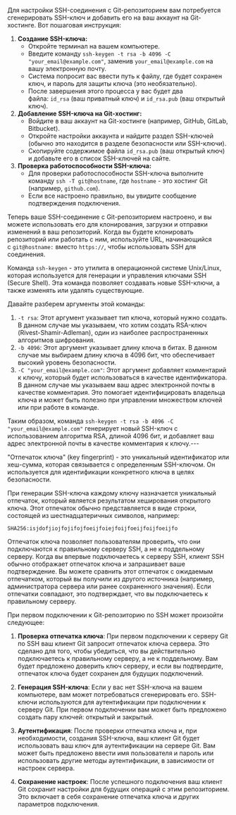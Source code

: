 Для настройки SSH-соединения с Git-репозиторием вам потребуется сгенерировать SSH-ключ и добавить его на ваш аккаунт на Git-хостинге. Вот пошаговая инструкция:

1. **Создание SSH-ключа:**
    - Откройте терминал на вашем компьютере.
    - Введите команду `ssh-keygen -t rsa -b 4096 -C "your_email@example.com"`, заменив `your_email@example.com` на вашу электронную почту.
    - Система попросит вас ввести путь к файлу, где будет сохранен ключ, и пароль для защиты ключа (это необязательно).
    - После завершения этого процесса у вас будет два файла: `id_rsa` (ваш приватный ключ) и `id_rsa.pub` (ваш открытый ключ).
2. **Добавление SSH-ключа на Git-хостинг:**
    - Войдите в ваш аккаунт на Git-хостинге (например, GitHub, GitLab, Bitbucket).
    - Откройте настройки аккаунта и найдите раздел SSH-ключей (обычно это находится в разделе безопасности или SSH-ключи).
    - Скопируйте содержимое файла `id_rsa.pub` (ваш открытый ключ) и добавьте его в список SSH-ключей на сайте.
3. **Проверка работоспособности SSH-ключа:**
    - Для проверки работоспособности SSH-ключа выполните команду `ssh -T git@hostname`, где `hostname` - это хостинг Git (например, `github.com`).
    - Если все настроено правильно, вы увидите сообщение подтверждения подключения.

Теперь ваше SSH-соединение с Git-репозиторием настроено, и вы можете использовать его для клонирования, загрузки и отправки изменений в ваш репозиторий. Когда вы будете клонировать репозиторий или работать с ним, используйте URL, начинающийся с `git@hostname:` вместо `https://`, чтобы использовать SSH для соединения.

Команда `ssh-keygen` - это утилита в операционной системе Unix/Linux, которая используется для генерации и управления ключами SSH (Secure Shell). Эта команда позволяет создавать новые SSH-ключи, а также изменять или удалять существующие.

Давайте разберем аргументы этой команды:

1. `-t rsa`: Этот аргумент указывает тип ключа, который нужно создать. В данном случае мы указываем, что хотим создать RSA-ключ (Rivest-Shamir-Adleman), один из наиболее распространенных алгоритмов шифрования.
2. `-b 4096`: Этот аргумент указывает длину ключа в битах. В данном случае мы выбираем длину ключа в 4096 бит, что обеспечивает высокий уровень безопасности.
3. `-C "your_email@example.com"`: Этот аргумент добавляет комментарий к ключу, который будет использоваться в качестве идентификатора. В данном случае мы указываем ваш адрес электронной почты в качестве комментария. Это помогает идентифицировать владельца ключа и может быть полезно при управлении множеством ключей или при работе в команде.

Таким образом, команда `ssh-keygen -t rsa -b 4096 -C "your_email@example.com"` генерирует новый SSH-ключ с использованием алгоритма RSA, длиной 4096 бит, и добавляет ваш адрес электронной почты в качестве комментария к ключу.---

"Отпечаток ключа" (key fingerprint) - это уникальный идентификатор или хеш-сумма, которая связывается с определенным SSH-ключом. Он используется для идентификации конкретного ключа в целях безопасности.

При генерации SSH-ключа каждому ключу назначается уникальный отпечаток, который является результатом хеширования открытого ключа. Этот отпечаток обычно представляется в виде строки, состоящей из шестнадцатеричных символов, например:

`SHA256:isjdofjiojfojifojfoeijfoiejfoijfoeijfoijfoeijfo`

Отпечаток ключа позволяет пользователям проверить, что они подключаются к правильному серверу SSH, а не к поддельному серверу. Когда вы впервые подключаетесь к серверу SSH, клиент SSH обычно отображает отпечаток ключа и запрашивает ваше подтверждение. Вы можете сравнить этот отпечаток с ожидаемым отпечатком, который вы получили из другого источника (например, администратора сервера или ранее сохраненного значения). Если отпечатки совпадают, это подтверждает, что вы подключаетесь к правильному серверу.

При первом подключении к Git-репозиторию по SSH может произойти следующее:

1. **Проверка отпечатка ключа**: При первом подключении к серверу Git по SSH ваш клиент Git запросит отпечаток ключа сервера. Это сделано для того, чтобы убедиться, что вы действительно подключаетесь к правильному серверу, а не к поддельному. Вам будет предложено доверить ключ серверу, и если вы подтвердите, отпечаток ключа будет сохранен для будущих подключений.
   
2. **Генерация SSH-ключа**: Если у вас нет SSH-ключа на вашем компьютере, вам может потребоваться сгенерировать его. SSH-ключи используются для аутентификации при подключении к серверу Git. При первом подключении вам может быть предложено создать пару ключей: открытый и закрытый.
   
3. **Аутентификация**: После проверки отпечатка ключа и, при необходимости, создания SSH-ключа, ваш клиент Git будет использовать ваш ключ для аутентификации на сервере Git. Вам может быть предложено ввести имя пользователя и пароль или использовать другие методы аутентификации, в зависимости от настроек сервера.
   
4. **Сохранение настроек**: После успешного подключения ваш клиент Git сохранит настройки для будущих операций с этим репозиторием. Это включает в себя сохранение отпечатка ключа и других параметров подключения.
